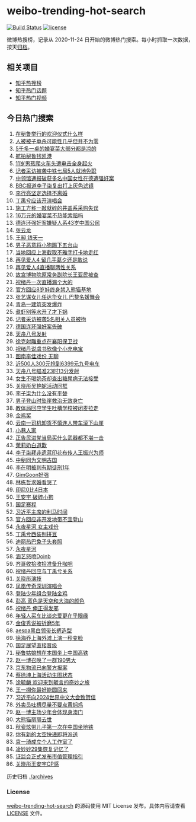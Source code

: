 # weibo-trending-hot-search

[![Build Status](https://github.com/justjavac/weibo-trending-hot-search/workflows/ci/badge.svg?branch=master)](https://github.com/justjavac/weibo-trending-hot-search/actions)
[![license](https://img.shields.io/github/license/justjavac/weibo-trending-hot-search)](https://github.com/justjavac/weibo-trending-hot-search/blob/master/LICENSE)

微博热搜榜，记录从 2020-11-24 日开始的微博热门搜索。每小时抓取一次数据，按天[归档](./archives)。

## 相关项目

- [知乎热搜榜](https://github.com/justjavac/zhihu-trending-top-search)
- [知乎热门话题](https://github.com/justjavac/zhihu-trending-hot-questions)
- [知乎热门视频](https://github.com/justjavac/zhihu-trending-hot-video)

## 今日热门搜索

<!-- BEGIN -->
<!-- 最后更新时间 Sat Nov 16 2024 05:15:59 GMT+0800 (China Standard Time) -->

1. [在秘鲁举行的欢迎仪式什么样](https://s.weibo.com//weibo?q=%23%E5%9C%A8%E7%A7%98%E9%B2%81%E4%B8%BE%E8%A1%8C%E7%9A%84%E6%AC%A2%E8%BF%8E%E4%BB%AA%E5%BC%8F%E4%BB%80%E4%B9%88%E6%A0%B7%23&Refer=new_time)
1. [人被被子单杀可能性几乎但并不为零](https://s.weibo.com//weibo?q=%23%E4%BA%BA%E8%A2%AB%E8%A2%AB%E5%AD%90%E5%8D%95%E6%9D%80%E5%8F%AF%E8%83%BD%E6%80%A7%E5%87%A0%E4%B9%8E%E4%BD%86%E5%B9%B6%E4%B8%8D%E4%B8%BA%E9%9B%B6%23&t=31&band_rank=29&Refer=top)
1. [5千多一桌的婚宴菜大部分都是凉的](https://s.weibo.com//weibo?q=%235%E5%8D%83%E5%A4%9A%E4%B8%80%E6%A1%8C%E7%9A%84%E5%A9%9A%E5%AE%B4%E8%8F%9C%E5%A4%A7%E9%83%A8%E5%88%86%E9%83%BD%E6%98%AF%E5%87%89%E7%9A%84%23&t=31&band_rank=6&Refer=top)
1. [航拍秘鲁钱凯港](https://s.weibo.com//weibo?q=%23%E8%88%AA%E6%8B%8D%E7%A7%98%E9%B2%81%E9%92%B1%E5%87%AF%E6%B8%AF%23&t=31&band_rank=3&Refer=top)
1. [11岁男孩爬火车头遭电击全身起火](https://s.weibo.com//weibo?q=%2311%E5%B2%81%E7%94%B7%E5%AD%A9%E7%88%AC%E7%81%AB%E8%BD%A6%E5%A4%B4%E9%81%AD%E7%94%B5%E5%87%BB%E5%85%A8%E8%BA%AB%E8%B5%B7%E7%81%AB%23&t=31&band_rank=23&Refer=top)
1. [记者采访被袭中铁七局5人就地免职](https://s.weibo.com//weibo?q=%23%E8%AE%B0%E8%80%85%E9%87%87%E8%AE%BF%E8%A2%AB%E8%A2%AD%E4%B8%AD%E9%93%81%E4%B8%83%E5%B1%805%E4%BA%BA%E5%B0%B1%E5%9C%B0%E5%85%8D%E8%81%8C%23&t=31&band_rank=23&Refer=top)
1. [中领馆通报破获多名中国女性在德遭强奸案](https://s.weibo.com//weibo?q=%23%E4%B8%AD%E9%A2%86%E9%A6%86%E9%80%9A%E6%8A%A5%E7%A0%B4%E8%8E%B7%E5%A4%9A%E5%90%8D%E4%B8%AD%E5%9B%BD%E5%A5%B3%E6%80%A7%E5%9C%A8%E5%BE%B7%E9%81%AD%E5%BC%BA%E5%A5%B8%E6%A1%88%23&t=31&band_rank=36&Refer=top)
1. [BBC报道李子柒复出打上灰色滤镜](https://s.weibo.com//weibo?q=%23BBC%E6%8A%A5%E9%81%93%E6%9D%8E%E5%AD%90%E6%9F%92%E5%A4%8D%E5%87%BA%E6%89%93%E4%B8%8A%E7%81%B0%E8%89%B2%E6%BB%A4%E9%95%9C%23&t=31&band_rank=8&Refer=top)
1. [李行亮坚定选择不离婚](https://s.weibo.com//weibo?q=%23%E6%9D%8E%E8%A1%8C%E4%BA%AE%E5%9D%9A%E5%AE%9A%E9%80%89%E6%8B%A9%E4%B8%8D%E7%A6%BB%E5%A9%9A%23&t=31&band_rank=26&Refer=top)
1. [丁禹兮应该开演唱会](https://s.weibo.com//weibo?q=%E4%B8%81%E7%A6%B9%E5%85%AE%E5%BA%94%E8%AF%A5%E5%BC%80%E6%BC%94%E5%94%B1%E4%BC%9A&t=31&band_rank=6&Refer=top)
1. [施工方称一敲就碎的井盖系采购失误](https://s.weibo.com//weibo?q=%23%E6%96%BD%E5%B7%A5%E6%96%B9%E7%A7%B0%E4%B8%80%E6%95%B2%E5%B0%B1%E7%A2%8E%E7%9A%84%E4%BA%95%E7%9B%96%E7%B3%BB%E9%87%87%E8%B4%AD%E5%A4%B1%E8%AF%AF%23&t=31&band_rank=10&Refer=top)
1. [16万元的婚宴菜不热能索赔吗](https://s.weibo.com//weibo?q=%2316%E4%B8%87%E5%85%83%E7%9A%84%E5%A9%9A%E5%AE%B4%E8%8F%9C%E4%B8%8D%E7%83%AD%E8%83%BD%E7%B4%A2%E8%B5%94%E5%90%97%23&t=31&band_rank=11&Refer=top)
1. [德连环强奸案嫌疑人系43岁中国公民](https://s.weibo.com//weibo?q=%23%E5%BE%B7%E8%BF%9E%E7%8E%AF%E5%BC%BA%E5%A5%B8%E6%A1%88%E5%AB%8C%E7%96%91%E4%BA%BA%E7%B3%BB43%E5%B2%81%E4%B8%AD%E5%9B%BD%E5%85%AC%E6%B0%91%23&t=31&band_rank=5&Refer=top)
1. [张云龙](https://s.weibo.com//weibo?q=%E5%BC%A0%E4%BA%91%E9%BE%99&t=31&band_rank=12&Refer=top)
1. [王昶 钱天一](https://s.weibo.com//weibo?q=%E7%8E%8B%E6%98%B6%20%E9%92%B1%E5%A4%A9%E4%B8%80&t=31&band_rank=11&Refer=top)
1. [男子恶意将小狗踢下五台山](https://s.weibo.com//weibo?q=%23%E7%94%B7%E5%AD%90%E6%81%B6%E6%84%8F%E5%B0%86%E5%B0%8F%E7%8B%97%E8%B8%A2%E4%B8%8B%E4%BA%94%E5%8F%B0%E5%B1%B1%23&t=31&band_rank=17&Refer=top)
1. [当地回应上海截取不雅字打卡地走红](https://s.weibo.com//weibo?q=%23%E5%BD%93%E5%9C%B0%E5%9B%9E%E5%BA%94%E4%B8%8A%E6%B5%B7%E6%88%AA%E5%8F%96%E4%B8%8D%E9%9B%85%E5%AD%97%E6%89%93%E5%8D%A1%E5%9C%B0%E8%B5%B0%E7%BA%A2%23&t=31&band_rank=20&Refer=top)
1. [再见爱人4 留几手葛夕还是敢说](https://s.weibo.com//weibo?q=%E5%86%8D%E8%A7%81%E7%88%B1%E4%BA%BA4%20%E7%95%99%E5%87%A0%E6%89%8B%E8%91%9B%E5%A4%95%E8%BF%98%E6%98%AF%E6%95%A2%E8%AF%B4&t=31&band_rank=15&Refer=top)
1. [再见爱人4直播聊两性关系](https://s.weibo.com//weibo?q=%23%E5%86%8D%E8%A7%81%E7%88%B1%E4%BA%BA4%E7%9B%B4%E6%92%AD%E8%81%8A%E4%B8%A4%E6%80%A7%E5%85%B3%E7%B3%BB%23&t=31&band_rank=30&Refer=top)
1. [故宫博物院原常务副院长王亚民被查](https://s.weibo.com//weibo?q=%23%E6%95%85%E5%AE%AB%E5%8D%9A%E7%89%A9%E9%99%A2%E5%8E%9F%E5%B8%B8%E5%8A%A1%E5%89%AF%E9%99%A2%E9%95%BF%E7%8E%8B%E4%BA%9A%E6%B0%91%E8%A2%AB%E6%9F%A5%23&t=31&band_rank=47&Refer=top)
1. [祝绪丹一次直播漏个大的](https://s.weibo.com//weibo?q=%E7%A5%9D%E7%BB%AA%E4%B8%B9%E4%B8%80%E6%AC%A1%E7%9B%B4%E6%92%AD%E6%BC%8F%E4%B8%AA%E5%A4%A7%E7%9A%84&t=31&band_rank=20&Refer=top)
1. [官方回应8岁娃终身禁入熊猫基地](https://s.weibo.com//weibo?q=%23%E5%AE%98%E6%96%B9%E5%9B%9E%E5%BA%948%E5%B2%81%E5%A8%83%E7%BB%88%E8%BA%AB%E7%A6%81%E5%85%A5%E7%86%8A%E7%8C%AB%E5%9F%BA%E5%9C%B0%23&t=31&band_rank=4&Refer=top)
1. [张艺谋女儿任达华女儿 巴黎名媛舞会](https://s.weibo.com//weibo?q=%E5%BC%A0%E8%89%BA%E8%B0%8B%E5%A5%B3%E5%84%BF%E4%BB%BB%E8%BE%BE%E5%8D%8E%E5%A5%B3%E5%84%BF%20%E5%B7%B4%E9%BB%8E%E5%90%8D%E5%AA%9B%E8%88%9E%E4%BC%9A&t=31&band_rank=22&Refer=top)
1. [青岛一建筑突发爆炸](https://s.weibo.com//weibo?q=%23%E9%9D%92%E5%B2%9B%E4%B8%80%E5%BB%BA%E7%AD%91%E7%AA%81%E5%8F%91%E7%88%86%E7%82%B8%23&t=31&band_rank=30&Refer=top)
1. [煮虾别等水开了才下锅](https://s.weibo.com//weibo?q=%23%E7%85%AE%E8%99%BE%E5%88%AB%E7%AD%89%E6%B0%B4%E5%BC%80%E4%BA%86%E6%89%8D%E4%B8%8B%E9%94%85%23&t=31&band_rank=45&Refer=top)
1. [记者采访被袭5名相关人员被拘](https://s.weibo.com//weibo?q=%23%E8%AE%B0%E8%80%85%E9%87%87%E8%AE%BF%E8%A2%AB%E8%A2%AD5%E5%90%8D%E7%9B%B8%E5%85%B3%E4%BA%BA%E5%91%98%E8%A2%AB%E6%8B%98%23&t=31&band_rank=21&Refer=top)
1. [德国连环强奸案告破](https://s.weibo.com//weibo?q=%23%E5%BE%B7%E5%9B%BD%E8%BF%9E%E7%8E%AF%E5%BC%BA%E5%A5%B8%E6%A1%88%E5%91%8A%E7%A0%B4%23&t=31&band_rank=2&Refer=top)
1. [天舟八号发射](https://s.weibo.com//weibo?q=%23%E5%A4%A9%E8%88%9F%E5%85%AB%E5%8F%B7%E5%8F%91%E5%B0%84%23&t=31&band_rank=13&Refer=top)
1. [徐克射雕重点在襄阳保卫战](https://s.weibo.com//weibo?q=%23%E5%BE%90%E5%85%8B%E5%B0%84%E9%9B%95%E9%87%8D%E7%82%B9%E5%9C%A8%E8%A5%84%E9%98%B3%E4%BF%9D%E5%8D%AB%E6%88%98%23&t=31&band_rank=29&Refer=top)
1. [祝绪丹说虞书欣像个小充电宝](https://s.weibo.com//weibo?q=%E7%A5%9D%E7%BB%AA%E4%B8%B9%E8%AF%B4%E8%99%9E%E4%B9%A6%E6%AC%A3%E5%83%8F%E4%B8%AA%E5%B0%8F%E5%85%85%E7%94%B5%E5%AE%9D&t=31&band_rank=18&Refer=top)
1. [图南李佳戏份 无聊](https://s.weibo.com//weibo?q=%E5%9B%BE%E5%8D%97%E6%9D%8E%E4%BD%B3%E6%88%8F%E4%BB%BD%20%E6%97%A0%E8%81%8A&t=31&band_rank=27&Refer=top)
1. [近500人300元抢到6399元九号电车](https://s.weibo.com//weibo?q=%23%E8%BF%91500%E4%BA%BA300%E5%85%83%E6%8A%A2%E5%88%B06399%E5%85%83%E4%B9%9D%E5%8F%B7%E7%94%B5%E8%BD%A6%23&t=31&band_rank=33&Refer=top)
1. [天舟八号瞄准23时13分发射](https://s.weibo.com//weibo?q=%23%E5%A4%A9%E8%88%9F%E5%85%AB%E5%8F%B7%E7%9E%84%E5%87%8623%E6%97%B613%E5%88%86%E5%8F%91%E5%B0%84%23&t=31&band_rank=37&Refer=top)
1. [女生不喝奶茶却查出糖尿病无法接受](https://s.weibo.com//weibo?q=%23%E5%A5%B3%E7%94%9F%E4%B8%8D%E5%96%9D%E5%A5%B6%E8%8C%B6%E5%8D%B4%E6%9F%A5%E5%87%BA%E7%B3%96%E5%B0%BF%E7%97%85%E6%97%A0%E6%B3%95%E6%8E%A5%E5%8F%97%23&t=31&band_rank=24&Refer=top)
1. [关晓彤吴艳妮活动同框](https://s.weibo.com//weibo?q=%23%E5%85%B3%E6%99%93%E5%BD%A4%E5%90%B4%E8%89%B3%E5%A6%AE%E6%B4%BB%E5%8A%A8%E5%90%8C%E6%A1%86%23&t=31&band_rank=15&Refer=top)
1. [李子柒为什么没有平替](https://s.weibo.com//weibo?q=%23%E6%9D%8E%E5%AD%90%E6%9F%92%E4%B8%BA%E4%BB%80%E4%B9%88%E6%B2%A1%E6%9C%89%E5%B9%B3%E6%9B%BF%23&t=31&band_rank=33&Refer=top)
1. [男子登山时坠崖救治无效身亡](https://s.weibo.com//weibo?q=%23%E7%94%B7%E5%AD%90%E7%99%BB%E5%B1%B1%E6%97%B6%E5%9D%A0%E5%B4%96%E6%95%91%E6%B2%BB%E6%97%A0%E6%95%88%E8%BA%AB%E4%BA%A1%23&t=31&band_rank=49&Refer=top)
1. [教体局回应学生吐槽学校被闭麦拉走](https://s.weibo.com//weibo?q=%23%E6%95%99%E4%BD%93%E5%B1%80%E5%9B%9E%E5%BA%94%E5%AD%A6%E7%94%9F%E5%90%90%E6%A7%BD%E5%AD%A6%E6%A0%A1%E8%A2%AB%E9%97%AD%E9%BA%A6%E6%8B%89%E8%B5%B0%23&t=31&band_rank=10&Refer=top)
1. [金鸡奖](https://s.weibo.com//weibo?q=%E9%87%91%E9%B8%A1%E5%A5%96&t=31&band_rank=48&Refer=top)
1. [云南一司机卸货不慎连人带车滚下山崖](https://s.weibo.com//weibo?q=%23%E4%BA%91%E5%8D%97%E4%B8%80%E5%8F%B8%E6%9C%BA%E5%8D%B8%E8%B4%A7%E4%B8%8D%E6%85%8E%E8%BF%9E%E4%BA%BA%E5%B8%A6%E8%BD%A6%E6%BB%9A%E4%B8%8B%E5%B1%B1%E5%B4%96%23&t=31&band_rank=25&Refer=top)
1. [小巷人家](https://s.weibo.com//weibo?q=%E5%B0%8F%E5%B7%B7%E4%BA%BA%E5%AE%B6&t=31&band_rank=37&Refer=top)
1. [正告民进党当局买什么武器都不堪一击](https://s.weibo.com//weibo?q=%23%E6%AD%A3%E5%91%8A%E6%B0%91%E8%BF%9B%E5%85%9A%E5%BD%93%E5%B1%80%E4%B9%B0%E4%BB%80%E4%B9%88%E6%AD%A6%E5%99%A8%E9%83%BD%E4%B8%8D%E5%A0%AA%E4%B8%80%E5%87%BB%23&t=31&band_rank=41&Refer=top)
1. [茉莉奶白道歉](https://s.weibo.com//weibo?q=%23%E8%8C%89%E8%8E%89%E5%A5%B6%E7%99%BD%E9%81%93%E6%AD%89%23&t=31&band_rank=15&Refer=top)
1. [李子柒拜非遗蓝印花布传人王振兴为师](https://s.weibo.com//weibo?q=%23%E6%9D%8E%E5%AD%90%E6%9F%92%E6%8B%9C%E9%9D%9E%E9%81%97%E8%93%9D%E5%8D%B0%E8%8A%B1%E5%B8%83%E4%BC%A0%E4%BA%BA%E7%8E%8B%E6%8C%AF%E5%85%B4%E4%B8%BA%E5%B8%88%23&t=31&band_rank=43&Refer=top)
1. [中秘同为文明古国](https://s.weibo.com//weibo?q=%23%E4%B8%AD%E7%A7%98%E5%90%8C%E4%B8%BA%E6%96%87%E6%98%8E%E5%8F%A4%E5%9B%BD%23&t=31&band_rank=39&Refer=top)
1. [李在明被判有期徒刑1年](https://s.weibo.com//weibo?q=%23%E6%9D%8E%E5%9C%A8%E6%98%8E%E8%A2%AB%E5%88%A4%E6%9C%89%E6%9C%9F%E5%BE%92%E5%88%911%E5%B9%B4%23&t=31&band_rank=10&Refer=top)
1. [GimGoon好强](https://s.weibo.com//weibo?q=%23GimGoon%E5%A5%BD%E5%BC%BA%23&t=31&band_rank=35&Refer=top)
1. [林栋哲求婚看哭了](https://s.weibo.com//weibo?q=%E6%9E%97%E6%A0%8B%E5%93%B2%E6%B1%82%E5%A9%9A%E7%9C%8B%E5%93%AD%E4%BA%86&t=31&band_rank=18&Refer=top)
1. [印尼0比4日本](https://s.weibo.com//weibo?q=%23%E5%8D%B0%E5%B0%BC0%E6%AF%944%E6%97%A5%E6%9C%AC%23&t=31&band_rank=34&Refer=top)
1. [王安宇 破碎小狗](https://s.weibo.com//weibo?q=%E7%8E%8B%E5%AE%89%E5%AE%87%20%E7%A0%B4%E7%A2%8E%E5%B0%8F%E7%8B%97&t=31&band_rank=49&Refer=top)
1. [国足赛程](https://s.weibo.com//weibo?q=%E5%9B%BD%E8%B6%B3%E8%B5%9B%E7%A8%8B&t=31&band_rank=50&Refer=top)
1. [习近平主席的利马时间](https://s.weibo.com//weibo?q=%23%E4%B9%A0%E8%BF%91%E5%B9%B3%E4%B8%BB%E5%B8%AD%E7%9A%84%E5%88%A9%E9%A9%AC%E6%97%B6%E9%97%B4%23&Refer=new_time)
1. [官方回应非开发地带不宜登山](https://s.weibo.com//weibo?q=%23%E5%AE%98%E6%96%B9%E5%9B%9E%E5%BA%94%E9%9D%9E%E5%BC%80%E5%8F%91%E5%9C%B0%E5%B8%A6%E4%B8%8D%E5%AE%9C%E7%99%BB%E5%B1%B1%23&t=31&band_rank=10&Refer=top)
1. [永夜星河 女主戏份](https://s.weibo.com//weibo?q=%E6%B0%B8%E5%A4%9C%E6%98%9F%E6%B2%B3%20%E5%A5%B3%E4%B8%BB%E6%88%8F%E4%BB%BD&t=31&band_rank=19&Refer=top)
1. [丁禹兮西装别拼豆](https://s.weibo.com//weibo?q=%E4%B8%81%E7%A6%B9%E5%85%AE%E8%A5%BF%E8%A3%85%E5%88%AB%E6%8B%BC%E8%B1%86&t=31&band_rank=38&Refer=top)
1. [迪丽热巴兔子头套照](https://s.weibo.com//weibo?q=%23%E8%BF%AA%E4%B8%BD%E7%83%AD%E5%B7%B4%E5%85%94%E5%AD%90%E5%A4%B4%E5%A5%97%E7%85%A7%23&t=31&band_rank=38&Refer=top)
1. [永夜星河](https://s.weibo.com//weibo?q=%E6%B0%B8%E5%A4%9C%E6%98%9F%E6%B2%B3&t=31&band_rank=43&Refer=top)
1. [涵艺怒喷Doinb](https://s.weibo.com//weibo?q=%23%E6%B6%B5%E8%89%BA%E6%80%92%E5%96%B7Doinb%23&t=31&band_rank=43&Refer=top)
1. [齐哥收拾收拾准备升咖吧](https://s.weibo.com//weibo?q=%23%E9%BD%90%E5%93%A5%E6%94%B6%E6%8B%BE%E6%94%B6%E6%8B%BE%E5%87%86%E5%A4%87%E5%8D%87%E5%92%96%E5%90%A7%23&t=31&band_rank=31&Refer=top)
1. [祝绪丹回应与丁禹兮关系](https://s.weibo.com//weibo?q=%E7%A5%9D%E7%BB%AA%E4%B8%B9%E5%9B%9E%E5%BA%94%E4%B8%8E%E4%B8%81%E7%A6%B9%E5%85%AE%E5%85%B3%E7%B3%BB&t=31&band_rank=9&Refer=top)
1. [关晓彤演技](https://s.weibo.com//weibo?q=%E5%85%B3%E6%99%93%E5%BD%A4%E6%BC%94%E6%8A%80&t=31&band_rank=7&Refer=top)
1. [凤凰传奇深圳演唱会](https://s.weibo.com//weibo?q=%E5%87%A4%E5%87%B0%E4%BC%A0%E5%A5%87%E6%B7%B1%E5%9C%B3%E6%BC%94%E5%94%B1%E4%BC%9A&t=31&band_rank=29&Refer=top)
1. [登陆少年组合登陆金鸡](https://s.weibo.com//weibo?q=%23%E7%99%BB%E9%99%86%E5%B0%91%E5%B9%B4%E7%BB%84%E5%90%88%E7%99%BB%E9%99%86%E9%87%91%E9%B8%A1%23&t=31&band_rank=45&Refer=top)
1. [彭高 蓝色是天空和大海的颜色](https://s.weibo.com//weibo?q=%E5%BD%AD%E9%AB%98%20%E8%93%9D%E8%89%B2%E6%98%AF%E5%A4%A9%E7%A9%BA%E5%92%8C%E5%A4%A7%E6%B5%B7%E7%9A%84%E9%A2%9C%E8%89%B2&t=31&band_rank=43&Refer=top)
1. [祝绪丹 俺正得发邪](https://s.weibo.com//weibo?q=%E7%A5%9D%E7%BB%AA%E4%B8%B9%20%E4%BF%BA%E6%AD%A3%E5%BE%97%E5%8F%91%E9%82%AA&t=31&band_rank=46&Refer=top)
1. [年轻人买车比谈恋爱更在乎眼缘](https://s.weibo.com//weibo?q=%23%E5%B9%B4%E8%BD%BB%E4%BA%BA%E4%B9%B0%E8%BD%A6%E6%AF%94%E8%B0%88%E6%81%8B%E7%88%B1%E6%9B%B4%E5%9C%A8%E4%B9%8E%E7%9C%BC%E7%BC%98%23&t=31&band_rank=50&Refer=top)
1. [金俊秀说被折磨5年](https://s.weibo.com//weibo?q=%23%E9%87%91%E4%BF%8A%E7%A7%80%E8%AF%B4%E8%A2%AB%E6%8A%98%E7%A3%A85%E5%B9%B4%23&t=31&band_rank=30&Refer=top)
1. [aespa黑白领带长裤造型](https://s.weibo.com//weibo?q=%23aespa%E9%BB%91%E7%99%BD%E9%A2%86%E5%B8%A6%E9%95%BF%E8%A3%A4%E9%80%A0%E5%9E%8B%23&t=31&band_rank=38&Refer=top)
1. [徐海乔上海外滩上演一秒变脸](https://s.weibo.com//weibo?q=%23%E5%BE%90%E6%B5%B7%E4%B9%94%E4%B8%8A%E6%B5%B7%E5%A4%96%E6%BB%A9%E4%B8%8A%E6%BC%94%E4%B8%80%E7%A7%92%E5%8F%98%E8%84%B8%23&t=31&band_rank=14&Refer=top)
1. [国足展望直接晋级](https://s.weibo.com//weibo?q=%23%E5%9B%BD%E8%B6%B3%E5%B1%95%E6%9C%9B%E7%9B%B4%E6%8E%A5%E6%99%8B%E7%BA%A7%23&t=31&band_rank=39&Refer=top)
1. [秘鲁姑娘想在本国坐上中国高铁](https://s.weibo.com//weibo?q=%23%E7%A7%98%E9%B2%81%E5%A7%91%E5%A8%98%E6%83%B3%E5%9C%A8%E6%9C%AC%E5%9B%BD%E5%9D%90%E4%B8%8A%E4%B8%AD%E5%9B%BD%E9%AB%98%E9%93%81%23&t=31&band_rank=3&Refer=top)
1. [赵一博召唤了一群190男大](https://s.weibo.com//weibo?q=%23%E8%B5%B5%E4%B8%80%E5%8D%9A%E5%8F%AC%E5%94%A4%E4%BA%86%E4%B8%80%E7%BE%A4190%E7%94%B7%E5%A4%A7%23&t=31&band_rank=20&Refer=top)
1. [京东物流已向警方报案](https://s.weibo.com//weibo?q=%23%E4%BA%AC%E4%B8%9C%E7%89%A9%E6%B5%81%E5%B7%B2%E5%90%91%E8%AD%A6%E6%96%B9%E6%8A%A5%E6%A1%88%23&t=31&band_rank=16&Refer=top)
1. [蔡徐坤上海活动生图状态](https://s.weibo.com//weibo?q=%23%E8%94%A1%E5%BE%90%E5%9D%A4%E4%B8%8A%E6%B5%B7%E6%B4%BB%E5%8A%A8%E7%94%9F%E5%9B%BE%E7%8A%B6%E6%80%81%23&t=31&band_rank=44&Refer=top)
1. [涂毓麟 欢迎来到毓言的奇妙之旅](https://s.weibo.com//weibo?q=%E6%B6%82%E6%AF%93%E9%BA%9F%20%E6%AC%A2%E8%BF%8E%E6%9D%A5%E5%88%B0%E6%AF%93%E8%A8%80%E7%9A%84%E5%A5%87%E5%A6%99%E4%B9%8B%E6%97%85&t=31&band_rank=32&Refer=top)
1. [王一栩你最好能圆回来](https://s.weibo.com//weibo?q=%E7%8E%8B%E4%B8%80%E6%A0%A9%E4%BD%A0%E6%9C%80%E5%A5%BD%E8%83%BD%E5%9C%86%E5%9B%9E%E6%9D%A5&t=31&band_rank=40&Refer=top)
1. [习近平向2024世界中文大会致贺信](https://s.weibo.com//weibo?q=%23%E4%B9%A0%E8%BF%91%E5%B9%B3%E5%90%912024%E4%B8%96%E7%95%8C%E4%B8%AD%E6%96%87%E5%A4%A7%E4%BC%9A%E8%87%B4%E8%B4%BA%E4%BF%A1%23&Refer=new_time)
1. [外卖员吐槽尽量不要点黄焖鸡](https://s.weibo.com//weibo?q=%23%E5%A4%96%E5%8D%96%E5%91%98%E5%90%90%E6%A7%BD%E5%B0%BD%E9%87%8F%E4%B8%8D%E8%A6%81%E7%82%B9%E9%BB%84%E7%84%96%E9%B8%A1%23&t=31&band_rank=1&Refer=top)
1. [赵一博主场少年合体现身澳门](https://s.weibo.com//weibo?q=%23%E8%B5%B5%E4%B8%80%E5%8D%9A%E4%B8%BB%E5%9C%BA%E5%B0%91%E5%B9%B4%E5%90%88%E4%BD%93%E7%8E%B0%E8%BA%AB%E6%BE%B3%E9%97%A8%23&t=31&band_rank=20&Refer=top)
1. [大熊猫丽丽去世](https://s.weibo.com//weibo?q=%E5%A4%A7%E7%86%8A%E7%8C%AB%E4%B8%BD%E4%B8%BD%E5%8E%BB%E4%B8%96&t=31&band_rank=28&Refer=top)
1. [秋瓷炫带儿子第一次在中国坐地铁](https://s.weibo.com//weibo?q=%23%E7%A7%8B%E7%93%B7%E7%82%AB%E5%B8%A6%E5%84%BF%E5%AD%90%E7%AC%AC%E4%B8%80%E6%AC%A1%E5%9C%A8%E4%B8%AD%E5%9B%BD%E5%9D%90%E5%9C%B0%E9%93%81%23&t=31&band_rank=41&Refer=top)
1. [你有新的太空快递即将派送](https://s.weibo.com//weibo?q=%23%E4%BD%A0%E6%9C%89%E6%96%B0%E7%9A%84%E5%A4%AA%E7%A9%BA%E5%BF%AB%E9%80%92%E5%8D%B3%E5%B0%86%E6%B4%BE%E9%80%81%23&t=31&band_rank=42&Refer=top)
1. [袁一琦成立个人工作室了](https://s.weibo.com//weibo?q=%23%E8%A2%81%E4%B8%80%E7%90%A6%E6%88%90%E7%AB%8B%E4%B8%AA%E4%BA%BA%E5%B7%A5%E4%BD%9C%E5%AE%A4%E4%BA%86%23&t=31&band_rank=45&Refer=top)
1. [凌妙妙29集恢复记忆了](https://s.weibo.com//weibo?q=%23%E5%87%8C%E5%A6%99%E5%A6%9929%E9%9B%86%E6%81%A2%E5%A4%8D%E8%AE%B0%E5%BF%86%E4%BA%86%23&t=31&band_rank=48&Refer=top)
1. [证监会正式发布市值管理指引](https://s.weibo.com//weibo?q=%23%E8%AF%81%E7%9B%91%E4%BC%9A%E6%AD%A3%E5%BC%8F%E5%8F%91%E5%B8%83%E5%B8%82%E5%80%BC%E7%AE%A1%E7%90%86%E6%8C%87%E5%BC%95%23&t=31&band_rank=49&Refer=top)
1. [关晓彤王安宇CP感](https://s.weibo.com//weibo?q=%E5%85%B3%E6%99%93%E5%BD%A4%E7%8E%8B%E5%AE%89%E5%AE%87CP%E6%84%9F&t=31&band_rank=50&Refer=top)

<!-- END -->

历史归档 [./archives](./archives)

### License

[weibo-trending-hot-search](https://github.com/justjavac/weibo-trending-hot-search) 的源码使用 MIT License
发布。具体内容请查看 [LICENSE](./LICENSE) 文件。
